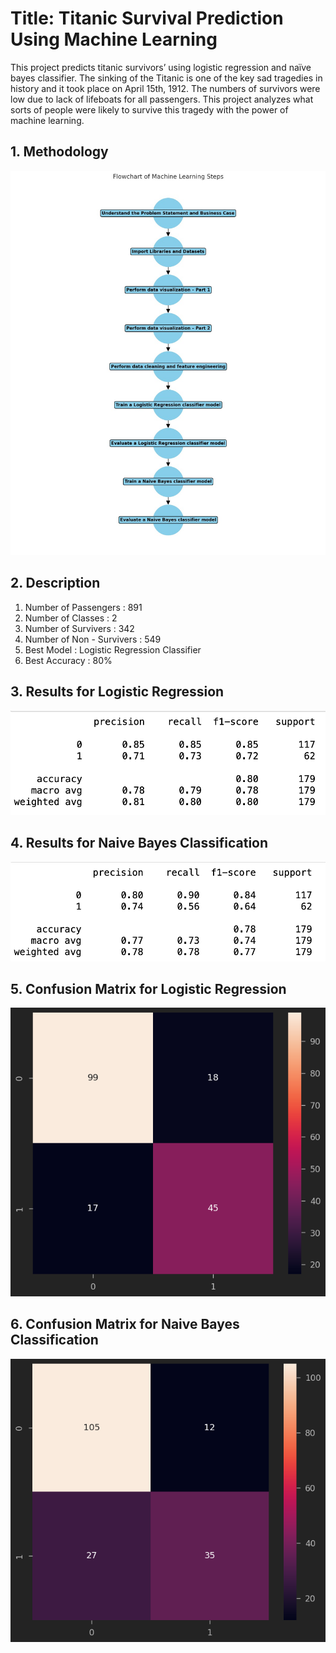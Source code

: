 # Title: Titanic Survival Prediction Using Machine Learning
This project predicts titanic survivors’ using logistic regression and naïve bayes classifier. 
The sinking of the Titanic is one of the key sad tragedies in history and it took place on April 15th, 1912. The numbers of survivors were low due to lack of lifeboats for all passengers. This project analyzes what sorts of people were likely to survive this tragedy with the power of machine learning.

## 1. Methodology
![FlowChart](https://github.com/manikjain105/Titanic_Survival_Prediction/blob/main/FlowChart.jpg?raw=true)

## 2. Description
1. Number of Passengers : 891
2. Number of Classes : 2
3. Number of Survivers : 342
4. Number of Non - Survivers : 549
5. Best Model : Logistic Regression Classifier
6. Best Accuracy : 80%

## 3. Results for Logistic Regression
![Logistic Regression Report](https://github.com/manikjain105/Titanic_Survival_Prediction/blob/main/LogRegReport.png?raw=true)

## 4. Results for Naive Bayes Classification
![Naive Bayes Report](https://github.com/manikjain105/Titanic_Survival_Prediction/blob/main/NaiveBayesReport.png?raw=true)

## 5. Confusion Matrix for Logistic Regression
![Logistic Regression Confusion Matrix](https://github.com/manikjain105/Titanic_Survival_Prediction/blob/main/LogRegConfusionMatrix.png?raw=true)

## 6. Confusion Matrix for Naive Bayes Classification
![Naive Bayes Confusion Matrix](https://github.com/manikjain105/Titanic_Survival_Prediction/blob/main/NaiveBayesConfusionMatrix.png?raw=true)